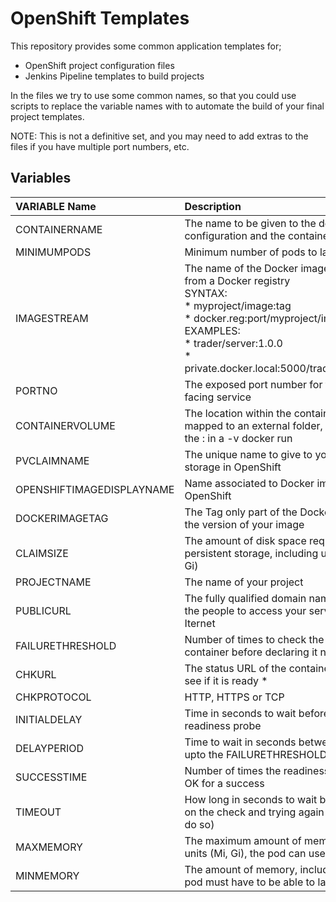 # OpenShift Templates

This repository provides some common application templates for;

* OpenShift project configuration files
* Jenkins Pipeline templates to build projects

In the files we try to use some common names, so that you could use scripts to replace the variable names with to automate the build of your final project templates.

NOTE: This is not a definitive set, and you may need to add extras to the files if you have multiple port numbers, etc.

## Variables

| VARIABLE Name | Description |
| :------------- | :---------- |
| CONTAINERNAME | The name to be given to the deployment configuration and the container/pod |
| MINIMUMPODS | Minimum number of pods to launch on start |
| IMAGESTREAM | The name of the Docker image either local or from a Docker registry<br>SYNTAX:<br>* myproject/image:tag<br>* docker.reg:port/myproject/image:tag<br>EXAMPLES:<br>* trader/server:1.0.0<br>* private.docker.local:5000/trader/server:1.0.0 |
| PORTNO | The exposed port number for the public facing service |
| CONTAINERVOLUME | The location within the container that can be mapped to an external folder, the left part of the : in a -v docker run |
| PVCLAIMNAME | The unique name to give to your persistent storage in OpenShift |
| OPENSHIFTIMAGEDISPLAYNAME | Name associated to Docker image in OpenShift |
| DOCKERIMAGETAG | The Tag only part of the Docker image, e.g. the version of your image |
| CLAIMSIZE | The amount of disk space required for persistent storage, including units (e.g. Mi, Gi) |
| PROJECTNAME | The name of your project |
| PUBLICURL | The fully qualified domain name (FQDN) for the people to access your service over the Iternet |
| FAILURETHRESHOLD | Number of times to check the readiness of a container before declaring it not ready \* |
| CHKURL | The status URL of the container to check to see if it is ready \* |
| CHKPROTOCOL | HTTP, HTTPS or TCP |
| INITIALDELAY | Time in seconds to wait before testing the readiness probe |
| DELAYPERIOD | Time to wait in seconds between checks, upto the FAILURETHRESHOLD count |
| SUCCESSTIME | Number of times the readiness probe returns OK for a success |
| TIMEOUT | How long in seconds to wait before giving up on the check and trying again (if specified to do so) |
| MAXMEMORY | The maximum amount of memory, including units (Mi, Gi), the pod can use |
| MINMEMORY | The amount of memory, including units, the pod must have to be able to launch |
